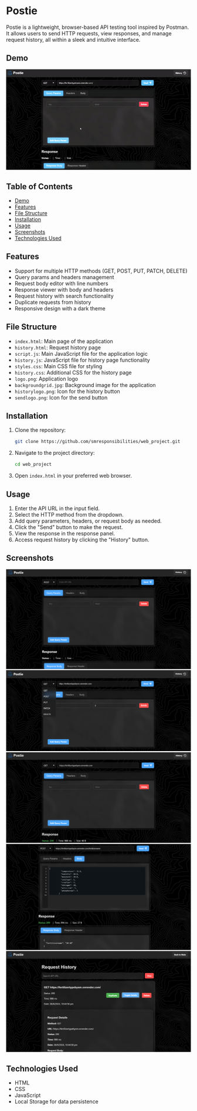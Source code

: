 # Postie 

Postie is a lightweight, browser-based API testing tool inspired by Postman. It allows users to send HTTP requests, view responses, and manage request history, all within a sleek and intuitive interface.

## Demo

![Demo Video](demo.gif)

## Table of Contents


- [Demo](#demo)
- [Features](#features)
- [File Structure](#file-structure)
- [Installation](#installation)
- [Usage](#usage)
- [Screenshots](#screenshots)
- [Technologies Used](#technologies-used)


## Features

- Support for multiple HTTP methods (GET, POST, PUT, PATCH, DELETE)
- Query params and headers management
- Request body editor with line numbers
- Response viewer with body and headers
- Request history with search functionality
- Duplicate requests from history
- Responsive design with a dark theme

## File Structure

- `index.html`: Main page of the application
- `history.html`: Request history page
- `script.js`: Main JavaScript file for the application logic
- `history.js`: JavaScript file for history page functionality
- `styles.css`: Main CSS file for styling
- `history.css`: Additional CSS for the history page
- `logo.png`: Application logo
- `backgroundgrid.jpg`: Background image for the application
- `historylogo.png`: Icon for the history button
- `sendlogo.png`: Icon for the send button

## Installation

1. Clone the repository:
   ```bash
   git clone https://github.com/smresponsibilities/web_project.git
   ```
2. Navigate to the project directory:
   ```bash
   cd web_project
   ```
3. Open `index.html` in your preferred web browser.

## Usage

1. Enter the API URL in the input field.
2. Select the HTTP method from the dropdown.
3. Add query parameters, headers, or request body as needed.
4. Click the "Send" button to make the request.
5. View the response in the response panel.
6. Access request history by clicking the "History" button.

## Screenshots


![alt text](image.png)
![alt text](image-1.png)
![alt text](image-2.png)
![alt text](image-3.png)
![alt text](image-4.png)



## Technologies Used

- HTML
- CSS
- JavaScript 
- Local Storage for data persistence

